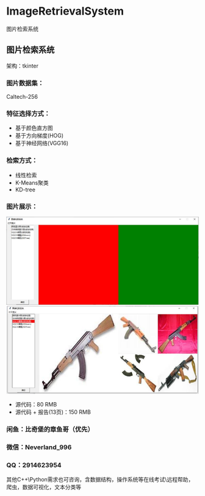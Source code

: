 # ImageRetrievalSystem
图片检索系统


## 图片检索系统

架构：tkinter

### 图片数据集：

Caltech-256

### 特征选择方式：
* 基于颜色直方图
* 基于方向梯度(HOG)
* 基于神经网络(VGG16)

### 检索方式：

* 线性检索
* K-Means聚类
* KD-tree

### 图片展示：

![初始界面](./界面截图1.png)
![工作界面](./界面截图2.png)


* 源代码：80 RMB
* 源代码 + 报告(13页)：150 RMB

### 闲鱼：比奇堡的章鱼哥（优先）
### 微信：Neverland_996
### QQ：2914623954


其他C++\Python需求也可咨询，含数据结构，操作系统等在线考试\远程帮助，爬虫，数据可视化，文本分类等
